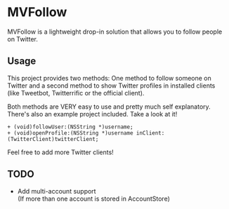 # MVFollow
MVFollow is a lightweight drop-in solution that allows you to follow people on Twitter.

## Usage
This project provides two methods: One method to follow someone on Twitter and a second method to show Twitter profiles in installed clients (like Tweetbot, Twitterrific or the official client).

Both methods are VERY easy to use and pretty much self explanatory. There's also an example project included. Take a look at it!

`+ (void)followUser:(NSString *)username;`  
`+ (void)openProfile:(NSString *)username inClient:(TwitterClient)twitterClient;`

Feel free to add more Twitter clients!

## TODO
- Add multi-account support  
(If more than one account is stored in AccountStore)